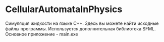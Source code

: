 # CellularAutomataInPhysics
Симуляция жидкости на языке C++. Здесь вы можете найти исходные файлы программы. 
Используется дополнительная библиотека SFML. 
Основное приложение - main.exe
